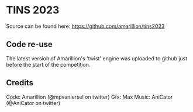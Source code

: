 # TINS 2023

Source can be found here: https://github.com/amarillion/tins2023

## Code re-use ##

The latest version of Amarillion's 'twist' engine was uploaded to github 
just before the start of the competition.

## Credits ##

Code: Amarillion (@mpvaniersel on twitter)
Gfx: Max
Music: AniCator (@AniCator on twitter)
